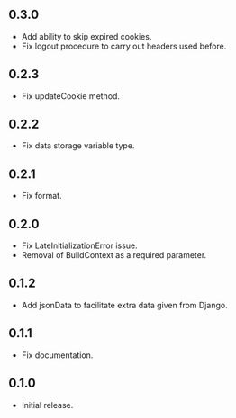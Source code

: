 ## 0.3.0

- Add ability to skip expired cookies.
- Fix logout procedure to carry out headers used before.

## 0.2.3

- Fix updateCookie method.

## 0.2.2

- Fix data storage variable type.

## 0.2.1

- Fix format.

## 0.2.0

- Fix LateInitializationError issue.
- Removal of BuildContext as a required parameter.

## 0.1.2

- Add jsonData to facilitate extra data given from Django.

## 0.1.1

- Fix documentation.

## 0.1.0

- Initial release.
